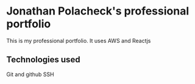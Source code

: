 # Jonathan Polacheck's professional portfolio
This is my professional portfolio. It uses AWS and Reactjs
## Technologies used

Git and github
SSH
